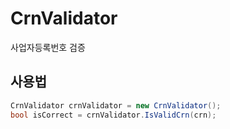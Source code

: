 # CrnValidator
사업자등록번호 검증

## 사용법

```C#
CrnValidator crnValidator = new CrnValidator();
bool isCorrect = crnValidator.IsValidCrn(crn);
```

